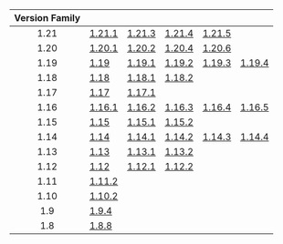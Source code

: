 | Version Family | | | | | |
|:---:|---|---|---|---|---|
| 1.21 | [1.21.1](https://github.com/BaldGang/spigot-build/releases/download/20250422/spigot-1.21.1.jar) | [1.21.3](https://github.com/BaldGang/spigot-build/releases/download/20250422/spigot-1.21.3.jar) | [1.21.4](https://github.com/BaldGang/spigot-build/releases/download/20250422/spigot-1.21.4.jar) | [1.21.5](https://github.com/BaldGang/spigot-build/releases/download/20250422/spigot-1.21.5.jar) | |
| 1.20 | [1.20.1](https://github.com/BaldGang/spigot-build/releases/download/20250422/spigot-1.20.1.jar) | [1.20.2](https://github.com/BaldGang/spigot-build/releases/download/20250422/spigot-1.20.2.jar) | [1.20.4](https://github.com/BaldGang/spigot-build/releases/download/20250422/spigot-1.20.4.jar) | [1.20.6](https://github.com/BaldGang/spigot-build/releases/download/20250422/spigot-1.20.6.jar) | |
| 1.19 | [1.19](https://github.com/BaldGang/spigot-build/releases/download/20250422/spigot-1.19.jar) | [1.19.1](https://github.com/BaldGang/spigot-build/releases/download/20250422/spigot-1.19.1.jar) | [1.19.2](https://github.com/BaldGang/spigot-build/releases/download/20250422/spigot-1.19.2.jar) | [1.19.3](https://github.com/BaldGang/spigot-build/releases/download/20250422/spigot-1.19.3.jar) | [1.19.4](https://github.com/BaldGang/spigot-build/releases/download/20250422/spigot-1.19.4.jar) |
| 1.18 | [1.18](https://github.com/BaldGang/spigot-build/releases/download/20250422/spigot-1.18.jar) | [1.18.1](https://github.com/BaldGang/spigot-build/releases/download/20250422/spigot-1.18.1.jar) | [1.18.2](https://github.com/BaldGang/spigot-build/releases/download/20250422/spigot-1.18.2.jar) | | |
| 1.17 | [1.17](https://github.com/BaldGang/spigot-build/releases/download/20250422/spigot-1.17.jar) | [1.17.1](https://github.com/BaldGang/spigot-build/releases/download/20250422/spigot-1.17.1.jar) | | | |
| 1.16 | [1.16.1](https://github.com/BaldGang/spigot-build/releases/download/20250422/spigot-1.16.1.jar) | [1.16.2](https://github.com/BaldGang/spigot-build/releases/download/20250422/spigot-1.16.2.jar) | [1.16.3](https://github.com/BaldGang/spigot-build/releases/download/20250422/spigot-1.16.3.jar) | [1.16.4](https://github.com/BaldGang/spigot-build/releases/download/20250422/spigot-1.16.4.jar) | [1.16.5](https://github.com/BaldGang/spigot-build/releases/download/20250422/spigot-1.16.5.jar) |
| 1.15 | [1.15](https://github.com/BaldGang/spigot-build/releases/download/20250422/spigot-1.15.jar) | [1.15.1](https://github.com/BaldGang/spigot-build/releases/download/20250422/spigot-1.15.1.jar) | [1.15.2](https://github.com/BaldGang/spigot-build/releases/download/20250422/spigot-1.15.2.jar) | | |
| 1.14 | [1.14](https://github.com/BaldGang/spigot-build/releases/download/20250422/spigot-1.14.jar) | [1.14.1](https://github.com/BaldGang/spigot-build/releases/download/20250422/spigot-1.14.1.jar) | [1.14.2](https://github.com/BaldGang/spigot-build/releases/download/20250422/spigot-1.14.2.jar) | [1.14.3](https://github.com/BaldGang/spigot-build/releases/download/20250422/spigot-1.14.3.jar) | [1.14.4](https://github.com/BaldGang/spigot-build/releases/download/20250422/spigot-1.14.4.jar) |
| 1.13 | [1.13](https://github.com/BaldGang/spigot-build/releases/download/20250422/spigot-1.13.jar) | [1.13.1](https://github.com/BaldGang/spigot-build/releases/download/20250422/spigot-1.13.1.jar) | [1.13.2](https://github.com/BaldGang/spigot-build/releases/download/20250422/spigot-1.13.2.jar) | | |
| 1.12 | [1.12](https://github.com/BaldGang/spigot-build/releases/download/20250422/spigot-1.12.jar) | [1.12.1](https://github.com/BaldGang/spigot-build/releases/download/20250422/spigot-1.12.1.jar) | [1.12.2](https://github.com/BaldGang/spigot-build/releases/download/20250422/spigot-1.12.2.jar) | | |
| 1.11 | [1.11.2](https://github.com/BaldGang/spigot-build/releases/download/20250422/spigot-1.11.2.jar) | | | | |
| 1.10 | [1.10.2](https://github.com/BaldGang/spigot-build/releases/download/20250422/spigot-1.10.2.jar) | | | | |
| 1.9 | [1.9.4](https://github.com/BaldGang/spigot-build/releases/download/20250422/spigot-1.9.4.jar) | | | | |
| 1.8 | [1.8.8](https://github.com/BaldGang/spigot-build/releases/download/20250422/spigot-1.8.8.jar) | | | | |
